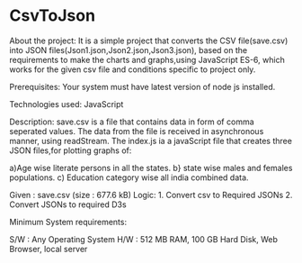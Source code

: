 # CsvToJson

About the project:
 It is a simple project that converts the CSV file(save.csv) into JSON files(Json1.json,Json2.json,Json3.json), based on the requirements to make the charts and graphs,using JavaScript ES-6, which works for the given csv file and conditions specific to project only.

Prerequisites: Your system must have latest version of node js installed.

Technologies used: JavaScript

Description: save.csv is a file that contains data in form of comma seperated values. The data from the file is received in asynchronous manner, using readStream. 
The index.js ia a javaScript file that creates three JSON files,for plotting graphs of:

a)Age wise literate persons in all the states.
b} state wise males and females populations.
c) Education category wise all india combined data.

Given : save.csv (size : 677.6 kB)
 Logic: 1. Convert csv to Required JSONs 
        2. Convert JSONs to required D3s 

 Minimum System requirements:

S/W : Any Operating System H/W : 512 MB RAM, 100 GB Hard Disk, Web Browser, local server
